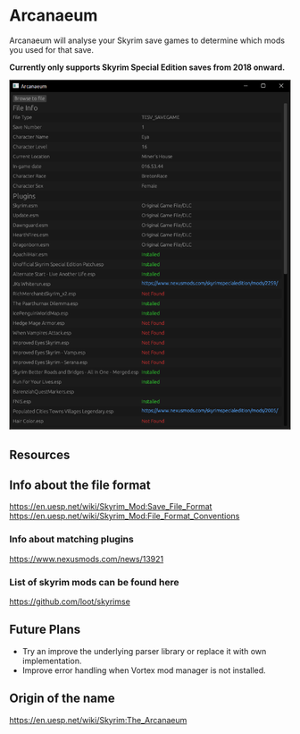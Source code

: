# Arcanaeum
Arcanaeum will analyse your Skyrim save games to determine which mods you used for that save.

**Currently only supports Skyrim Special Edition saves from 2018 onward.**

![Screenshot of Application](docs/screenshot.png)


## Resources

## Info about the file format
https://en.uesp.net/wiki/Skyrim_Mod:Save_File_Format
https://en.uesp.net/wiki/Skyrim_Mod:File_Format_Conventions


### Info about matching plugins
https://www.nexusmods.com/news/13921

### List of skyrim mods can be found here
https://github.com/loot/skyrimse


## Future Plans
- Try an improve the underlying parser library or replace it with own implementation.
- Improve error handling when Vortex mod manager is not installed.

## Origin of the name
https://en.uesp.net/wiki/Skyrim:The_Arcanaeum

